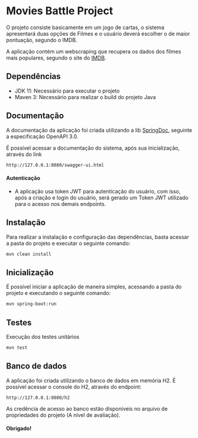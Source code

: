 # Movies Battle Project

O projeto consiste basicamente em um jogo de cartas, o sistema apresentará duas opções de Filmes e o usuário deverá escolher o de maior pontuação, segundo o IMDB.

A aplicação contém um webscraping que recupera os dados dos filmes mais populares, segundo o site do [IMDB](https://www.imdb.com/chart/moviemeter/?ref_=nv_mv_mpm).

## Dependências
* JDK 11: Necessário para executar o projeto
* Maven 3: Necessário para realizar o build do projeto Java

## Documentação
A documentação da aplicação foi criada utilizando a lib [SpringDoc](https://springdoc.org/), seguinte a especificação OpenAPI 3.0.

É possível acessar a documentação do sistema, após sua inicialização, através do link

```
http://127.0.0.1:8080/swagger-ui.html
```

#### Autenticação
* A aplicação usa token JWT para autenticação do usuário, com isso, após a criação e login do usuário, será gerado um Token JWT utilizado para o acesso nos demais endpoints.

## Instalação

Para realizar a instalação e configuração das dependências, basta acessar a pasta do projeto e executar o seguinte comando:

```bash
mvn clean install
```

## Inicialização
É possível iniciar a aplicação de maneira simples, acessando a pasta do projeto e executando o seguinte comando:

```bash
mvn spring-boot:run
```

## Testes
Execução dos testes unitários

```bash
mvn test
```

## Banco de dados
A aplicação foi criada utilizando o banco de dados em memória H2. É possível acessar o console do H2, através do endpoint:

```
http://127.0.0.1:8080/h2
```

As credência de acesso ao banco estão disponíveis no arquivo de propriedades do projeto (A nível de avaliação).


#### Obrigado!
